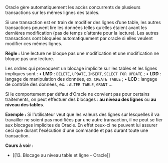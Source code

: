 Oracle gère automatiquement les accès concurrents de plusieurs transactions sur les mêmes lignes des tables.

Si une transaction est en train de modifier des lignes d’une table, les autres transactions peuvent lire les données telles qu’elles étaient avant les dernières modification (pas de temps d’attente pour la lecture). Les autres transactions sont bloquées automatiquement par oracle si elles veulent modifier ces mêmes lignes.

**Règle :**
Une lecture ne bloque pas une modification et une modification ne bloque pas une lecture.

Les ordres qui provoquent un blocage implicite sur les tables et les lignes impliques sont :
• **LMD** : `DELETE`, `UPDATE`, `INSERT`, `SELECT FOR UPDATE` ;
• **LDD** : langage de manipulation des données, ex. `CREATE TABLE` ;
• **LCD** : langage de contrôle des données, ex. : `ALTER TABLE`, `GRANT` …

Si le comportement par défaut d’Oracle ne convient pas pour certains
traitements, on peut effectuer des blocages :
**au niveau des lignes**
ou
**au niveau des tables**.

**Exemple :**
Si l'utilisateur veut que les valeurs des lignes sur lesquelles il va travailler ne soient pas modifiées par une autre transaction, il ne peut se fier aux blocages implicites de Oracle. En effet ceux-ci ne peuvent lui assurer ceci que durant l'exécution d'une commande et pas durant toute une transaction.

**Cours à voir :**
- [[13. Blocage au niveau table et ligne - Oracle]]